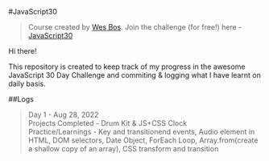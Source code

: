 #JavaScript30

> Course created by [Wes Bos](https://github.com/wesbos). Join the challenge (for free!) here - [JavaScript30](https://javascript30.com/account)

Hi there!

This repository is created to keep track of my progress in the awesome JavaScript 30 Day Challenge
and commiting & logging what I have learnt on daily basis.


##Logs

> Day 1 - Aug 28, 2022 </br>
> Projects Completed - Drum Kit & JS+CSS Clock </br> 
> Practice/Learnings - Key and transitionend events, Audio element in HTML, DOM selectors,  Date Object, ForEach Loop, Array.from(create a shallow copy of an array), CSS transform and transition